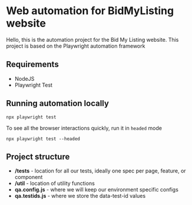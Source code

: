 # Web automation for BidMyListing website

Hello, this is the automation project for the Bid My Listing website.  This project is based on the Playwright automation framework

## Requirements

- NodeJS
- Playwright Test

## Running automation locally

```
npx playwright test
```

To see all the browser interactions quickly, run it in `headed` mode

```
npx playwright test --headed
```

## Project structure
- **/tests** - location for all our tests, ideally one spec per page, feature, or component
- **/util** - location of utility functions
- **qa.config.js** - where we will keep our environment specific configs
- **qa.testids.js** - where we store the data-test-id values
